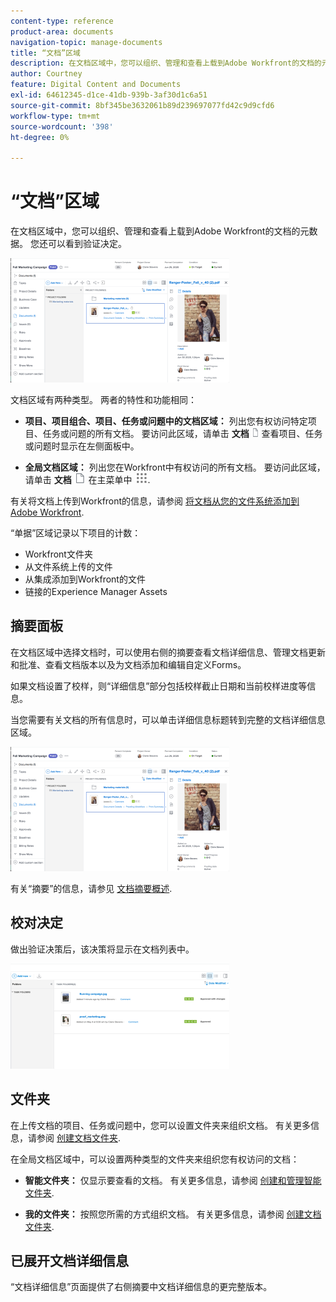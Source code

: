 ```yaml
---
content-type: reference
product-area: documents
navigation-topic: manage-documents
title: “文档”区域
description: 在文档区域中，您可以组织、管理和查看上载到Adobe Workfront的文档的元数据。 您还可以看到验证决定。
author: Courtney
feature: Digital Content and Documents
exl-id: 64612345-d1ce-41db-939b-3af30d1c6a51
source-git-commit: 8bf345be3632061b89d239697077fd42c9d9cfd6
workflow-type: tm+mt
source-wordcount: '398'
ht-degree: 0%

---
```


# “文档”区域

在文档区域中，您可以组织、管理和查看上载到Adobe Workfront的文档的元数据。 您还可以看到验证决定。

![](assets/documents-area-v2-350x199.png)

文档区域有两种类型。 两者的特性和功能相同：

* **项目、项目组合、项目、任务或问题中的文档区域：** 列出您有权访问特定项目、任务或问题的所有文档。 要访问此区域，请单击 **文档** ![](assets/document-icon-12x14.png) 查看项目、任务或问题时显示在左侧面板中。

* **全局文档区域：** 列出您在Workfront中有权访问的所有文档。 要访问此区域，请单击 **文档** ![](assets/document-icon.png) 在主菜单中 ![](assets/main-menu-icon.png).

有关将文档上传到Workfront的信息，请参阅 [将文档从您的文件系统添加到Adobe Workfront](../../documents/adding-documents-to-workfront/add-documents-from-file-system.md).


“单据”区域记录以下项目的计数：

* Workfront文件夹
* 从文件系统上传的文件
* 从集成添加到Workfront的文件
* 链接的Experience Manager Assets

## 摘要面板

在文档区域中选择文档时，可以使用右侧的摘要查看文档详细信息、管理文档更新和批准、查看文档版本以及为文档添加和编辑自定义Forms。

如果文档设置了校样，则“详细信息”部分包括校样截止日期和当前校样进度等信息。

当您需要有关文档的所有信息时，可以单击详细信息标题转到完整的文档详细信息区域。

![](assets/documents-area-v2-350x199.png)

有关“摘要”的信息，请参见 [文档摘要概述](../../documents/managing-documents/summary-for-documents.md).

## 校对决定

做出验证决策后，该决策将显示在文档列表中。

![](assets/proof-decision---doc-list-350x168.png)

## 文件夹

在上传文档的项目、任务或问题中，您可以设置文件夹来组织文档。 有关更多信息，请参阅 [创建文档文件夹](../../documents/organizing-documents/create-documents-folder.md).

在全局文档区域中，可以设置两种类型的文件夹来组织您有权访问的文档：

* **智能文件夹：** 仅显示要查看的文档。 有关更多信息，请参阅 [创建和管理智能文件夹](../../documents/organizing-documents/create-manage-smart-folders.md).

* **我的文件夹：** 按照您所需的方式组织文档。 有关更多信息，请参阅 [创建文档文件夹](../../documents/organizing-documents/create-documents-folder.md).

## 已展开文档详细信息

“文档详细信息”页面提供了右侧摘要中文档详细信息的更完整版本。
